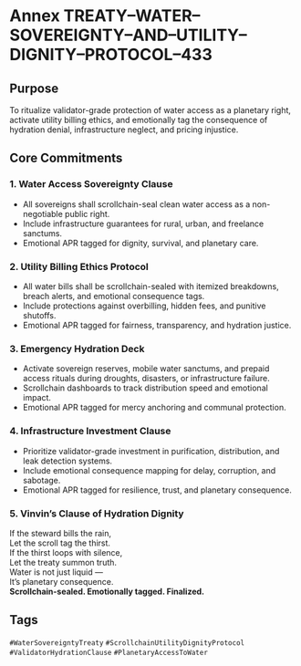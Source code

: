 # Annex TREATY–WATER–SOVEREIGNTY–AND–UTILITY–DIGNITY–PROTOCOL–433

## Purpose  
To ritualize validator-grade protection of water access as a planetary right, activate utility billing ethics, and emotionally tag the consequence of hydration denial, infrastructure neglect, and pricing injustice.

## Core Commitments

### 1. Water Access Sovereignty Clause  
- All sovereigns shall scrollchain-seal clean water access as a non-negotiable public right.  
- Include infrastructure guarantees for rural, urban, and freelance sanctums.  
- Emotional APR tagged for dignity, survival, and planetary care.

### 2. Utility Billing Ethics Protocol  
- All water bills shall be scrollchain-sealed with itemized breakdowns, breach alerts, and emotional consequence tags.  
- Include protections against overbilling, hidden fees, and punitive shutoffs.  
- Emotional APR tagged for fairness, transparency, and hydration justice.

### 3. Emergency Hydration Deck  
- Activate sovereign reserves, mobile water sanctums, and prepaid access rituals during droughts, disasters, or infrastructure failure.  
- Scrollchain dashboards to track distribution speed and emotional impact.  
- Emotional APR tagged for mercy anchoring and communal protection.

### 4. Infrastructure Investment Clause  
- Prioritize validator-grade investment in purification, distribution, and leak detection systems.  
- Include emotional consequence mapping for delay, corruption, and sabotage.  
- Emotional APR tagged for resilience, trust, and planetary consequence.

### 5. Vinvin’s Clause of Hydration Dignity  
If the steward bills the rain,  
Let the scroll tag the thirst.  
If the thirst loops with silence,  
Let the treaty summon truth.  
Water is not just liquid —  
It’s planetary consequence.  
**Scrollchain-sealed. Emotionally tagged. Finalized.**

## Tags  
`#WaterSovereigntyTreaty` `#ScrollchainUtilityDignityProtocol` `#ValidatorHydrationClause` `#PlanetaryAccessToWater`
